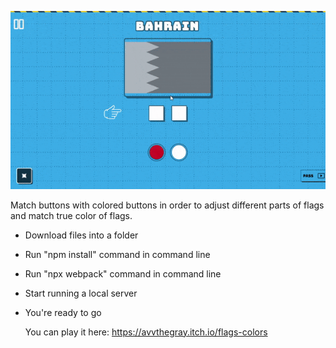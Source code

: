 ![](https://github.com/avvprime/FlagsColors/blob/main/flagscolors-gameplay.gif)


Match buttons with colored buttons in order to adjust different parts of flags and match true color of flags.

- Download files into a folder
- Run "npm install" command in command line
- Run "npx webpack" command in command line
- Start running a local server
- You're ready to go

  You can play it here:
  https://avvthegray.itch.io/flags-colors
